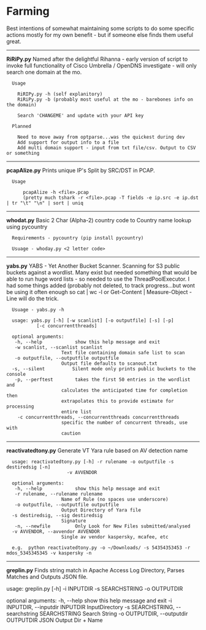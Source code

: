 # Farming

Best intentions of somewhat maintaining some scripts to do some specific actions mostly for my own benefit - but if someone else finds them useful great.

---------------------------
<b>RiRiPy.py</b> Named after the delightful Rihanna - early version of script to invoke full functionality of Cisco Umbrella    / OpenDNS investigate - will only search one domain at the mo.

      Usage

        RiRIPy.py -h (self explanitory)
        RiRiPy.py -b (probably most useful at the mo - barebones info on the domain)

        Search 'CHANGEME' and update with your API key

      Planned

        Need to move away from optparse...was the quickest during dev
        Add support for output info to a file
        Add multi domain support - input from txt file/csv. Output to CSV or something

---------------------------

<b>pcapAlize.py</b> Prints unique IP's Split by SRC/DST in PCAP.
  
      Usage
          
          pcapAlize -h <file>.pcap
          (pretty much tshark -r <file>.pcap -T fields -e ip.src -e ip.dst | tr "\t" "\n" | sort | uniq

-----------------------------

<b>whodat.py</b> Basic 2 Char (Alpha-2) country code to Country name lookup using pycountry

      Requirements - pycountry (pip install pycountry)
      
      Usuage - whoday.py <2 letter code>
      
----------------------------

<b>yabs.py</b> YABS - Yet Another Bucket Scanner.  Scanning for S3 public buckets against a wordlist.  Many exist but needed something that would be able to run huge word lists - so needed to use the ThreadPoolExecutor.  I had some things added (probably not deleted, to track progress...but wont be using it often enough so cat <file> | wc -l or Get-Content <file> | Measure-Object -Line  will do the trick.
      
      Usuage - yabs.py -h 
      
      usage: yabs.py [-h] [-w scanlist] [-o outputfile] [-s] [-p]
               [-c concurrentthreads]

      optional arguments:
       -h, --help            show this help message and exit
       -w scanlist, --scanlist scanlist
                        Text file containing domain safe list to scan
       -o outputfile, --outputfile outputfile
                        Output file defaults to scanout.txt
      -s, --silent          Silent mode only prints public buckets to the console
       -p, --perftest        takes the first 50 entries in the wordlist and
                        calculates the anticipated time for completion then
                        extrapolates this to provide estimate for processing
                        entire list
        -c concurrentthreads, --concurrentthreads concurrentthreads
                        specific the number of concurrent threads, use with
                        caution

----------------------------------
<b>reactivatedtony.py</b> Generate VT Yara rule based on AV detection name

      usage: reactivatedtony.py [-h] -r rulename -o outputfile -s destiredsig [-n]
                          -v AVVENDOR

      optional arguments:
       -h, --help            show this help message and exit
       -r rulename, --rulename rulename
                        Name of Rule (no spaces use underscore)
       -o outputfile, --outputfile outputfile
                        Output Directory of Yara file
      -s destiredsig, --sig destiredsig
                        Signature
       -n, --newfile         Only Look for New Files submitted/analysed
      -v AVVENDOR, --avvendor AVVENDOR
                        Single av vendor kaspersky, mcafee, etc
                        
      e.g.  python reactivatedtony.py -o ~/Downloads/ -s 54354353453 -r mdos_5345345345 -v kaspersky -n
      
      
 -----------------------------------
 
 <b> greplin.py</b>  Finds string match in Apache Access Log Directory, Parses Matches and Outputs JSON file.
 
 
 usage: greplin.py [-h] -i INPUTDIR -s SEARCHSTRING -o OUTPUTDIR

optional arguments:
  -h, --help            show this help message and exit
  -i INPUTDIR, --inputdir INPUTDIR
                        InputDirectory
  -s SEARCHSTRING, --searchstring SEARCHSTRING
                        Search String
  -o OUTPUTDIR, --outputdir OUTPUTDIR
                        JSON Output Dir + Name
                        
                        
